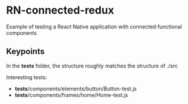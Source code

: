# RN-connected-redux
Example of testing a React Native application with connected functional components

## Keypoints  
In the __tests__ folder, the structure roughly matches the structure of ./src  

Interesting tests:    
- __tests__/components/elements/button/Button-test.js  
- __tests__/components/frames/home/Home-test.js  